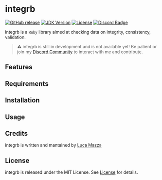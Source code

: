 # integrb
[![GitHub release](https://img.shields.io/github/v/release/lucamazzza/BData?color=green&label=latest%20release&sort=semver)](https://github.com/lucamazzza/BData/releases/latest)
[![JDK Version](https://img.shields.io/badge/Ruby-3.2.2-darkred.svg?logo=ruby)](https://www.ruby-lang.org/en/news/2023/03/30/ruby-3-2-2-released/)
[![License](https://img.shields.io/badge/License-MIT-purple)](LICENSE)
[![Discord Badge](https://img.shields.io/discord/1119987238202261664?color=5865F2&label=&logo=discord&logoColor=white)](https://discord.gg/B3yXwmHb2V)

integrb is a `Ruby` library aimed at checking data on integrity, consistency, validation.
> ⚠️ integrb is still in development and is not available yet! Be patient or join my [Discord Community](https://discord.gg/B3yXwmHb2V) to interact with me and contribute.

## Features


## Requirements


## Installation


## Usage


## Credits
integrb is written and mantained by [Luca Mazza](https://mazluc.ch)

## License
integrb is released under the MIT License.
See [License](LICENSE) for details.
